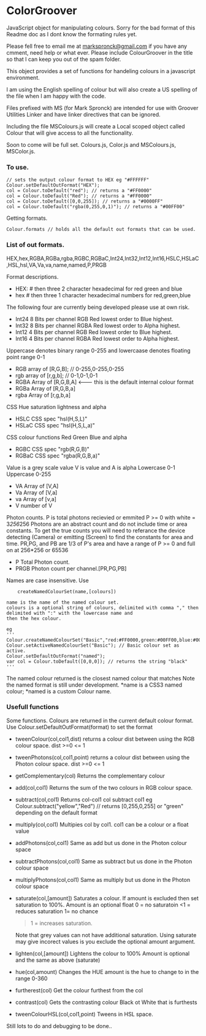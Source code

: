 # ColorGroover
JavaScript object for manipulating colours.
Sorry for the bad format of this Readme doc as I dont know the formating rules yet.

Please fell free to email me at markspronck@gmail.com if you have any cmment, need help or what ever. Please include ColourGroover in the title so that I can keep you out of the spam folder.

This object provides a set of functions for handeling colours in a javascript environment.

I am using the English spelling of colour but will also create a US spelling of the file when I am happy with the code.

Files prefixed with MS (for Mark Spronck) are intended for use with Groover Utilities Linker and have linker directives that can be ignored.

Including the file MSColours.js will create a Local scoped object called Colour that will give access to all the functionality.

Soon to come will be full set. Colours.js, Color.js and MSColours.js, MSColor.js.


### To use.
```
// sets the output colour format to HEX eg "#FFFFFF"
Colour.setDefaultOutFormat("HEX");  
col = Colour.toDefault("red"); // returns a "#FF0000"
col = Colour.toDefault("Red"); // returns a "#FF0000"
col = Colour.toDefault([0,0,255]); // returns a "#0000FF"
col = Colour.toDefault("rgba(0,255,0,1)"); // returns a "#00FF00"
```

Getting formats.
```
Colour.formats // holds all the default out formats that can be used.
```

### List of out formats.   
HEX,hex,RGBA,RGBa,rgba,RGBC,RGBaC,Int24,Int32,Int12,Int16,HSLC,HSLaC,HSL,hsl,VA,Va,va,name,named,P,PRGB

Format descriptions.
* HEX: # then three 2 character hexadecimal for red green and blue
* hex  # then three 1 character hexadecimal numbers for red,green,blue


The following four are currently being developed please use at own risk.
* Int24 8 Bits per channel RGB Red lowest order to Blue highest.
* Int32 8 Bits per channel RGBA Red lowest order to Alpha highest.
* Int12 4 Bits per channel RGB Red lowest order to Blue highest.
* Int16 4 Bits per channel RGBA Red lowest order to Alpha highest.


Uppercase denotes binary range 0-255 and lowercaase denotes floating point range 0-1
* RGB array of [R,G,B];  // 0-255,0-255,0-255
* rgb array of [r,g,b];  // 0-1,0-1,0-1
* RGBA Array of [R,G,B,A]  <--- this is the default internal colour format
* RGBa Array of [R,G,B,a]
* rgba Array of [r,g,b,a]


CSS Hue saturation lightness and alpha
* HSLC CSS spec "hsl(H,S,L)"
* HSLaC CSS spec "hsl(H,S,L,a)"


CSS colour functions Red Green Blue and alpha
* RGBC CSS spec "rgb(R,G,B)"
* RGBaC CSS spec "rgba(R,G,B,a)"


Value is a grey scale value V is value and A is alpha Lowercase 0-1 Uppercase 0-255
* VA Array of [V,A]
* Va Array of [V,a]
* va Array of [v,a]
* V number of V


Photon counts. P is total photons recievied or emmited P >= 0 with white = 3*256*256
Photons are an abstract count and do not include time or area constants. To get the true counts you will need to referance the device detecting (Camera) or emitting (Screen) to find the constants for area and time.
PR,PG, and PB are 1/3 of P's area and have a range of P >= 0 and full on at 256*256 or 65536
* P Total Photon count.
* PRGB Photon count per channel.[PR,PG,PB]


Names are case insensitive. 
Use
```
    createNamedColourSet(name,[colours])
```
    name is the name of the named colour set.
    colours is a optional string of colours, delimited with comma "," then delimited with ":" with the lowercase name and 
    then the hex colour.
    
    eg 
    '''
    Colour.createNamedColourSet("Basic","red:#FF0000,green:#00FF00,blue:#0000FF,white:#FFFFFF,black:#000000")
    Colour.setActiveNamedColourSet("Basic"); // Basic colour set as active.
    Colour.setDefaultOutFormat("named");
    var col = Colour.toDefault([0,0,0]); // returns the string "black"
    '''
The named colour returned is the closest named colour that matches 
Note the named format is still under development. 
*name is a CSS3 named colour;
*named is a custom Colour name.


### Usefull functions
Some functions. Colours are returned in the current default colour format. Use Colour.setDefaultOutFormat(format) to set the format

* tweenColour(col,col1,dist)
    returns a colour dist between using the RGB colour space. dist >=0 <= 1
    
* tweenPhotons(col,col1,point)
    returns a colour dist between using the Photon colour space. dist >=0 <= 1
    
* getComplementary(col)
    Returns the complementary colour
    
* add(col,col1)
    Returns the sum of the two colours in RGB colour space.
    
* subtract(col,col1)
    Returns col-col1 col subtract col1
    eg 
    Colour.subtract("yellow","Red") // returns [0,255,0,255] or "green" depending on the default format
    
* multiply(col,col1)
    Multipies col by col1. col1 can be a colour or a float value 
    
* addPhotons(col,col1)
   Same as add but us done in the Photon colour space
   
* subtractPhotons(col,col1)
   Same as  subtract but us done in the Photon colour space
   
* multiplyPhotons(col,col1)
   Same as  multiply but us done in the Photon colour space
   
* saturate(col,[amount])
   Saturates a colour. If amount is excluded then set saturation to 100%. 
   Amount is an optional float 
     0 = no saturatoin 
     <1 = reduces saturation
     1= no chance
     >1 = increases saturation.
     
   Note that grey values can not have additional saturation. Using saturate may give incorect values is you exclude the 
   optional amount argument.
   
* lighten(col,[amount])
   Lightens the colour to 100%
   Amount is optional and the same as above (saturate)
   
* hue(col,amount)
   Changes the HUE 
   amount is the hue to change to in the range 0-360
   
* furtherest(col)
   Get the colour furthest from the col
   
* contrast(col)
   Gets the contrasting colour Black ot White that is furthests
   
* tweenColourHSL(col,col1,point)
    Tweens in HSL space.
    
    
    
Still lots to do and debugging to be done.. 
